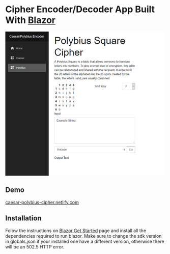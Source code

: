 ﻿# Cipher Encoder/Decoder App Built With [Blazor](https://blazor.net/)

![screenshot](./readme-screenshot.png)

## Demo
[caesar-polybius-cipher.netlify.com](https://caesar-polybius-cipher.netlify.com)


## Installation
Folow the instructions on [Blazor Get Started](https://blazor.net/docs/get-started.html) page and install all the dependencies required to run blazor. Make sure to change the sdk version in globals.json if your installed one have a different version, otherwise there will be an 502.5 HTTP error.